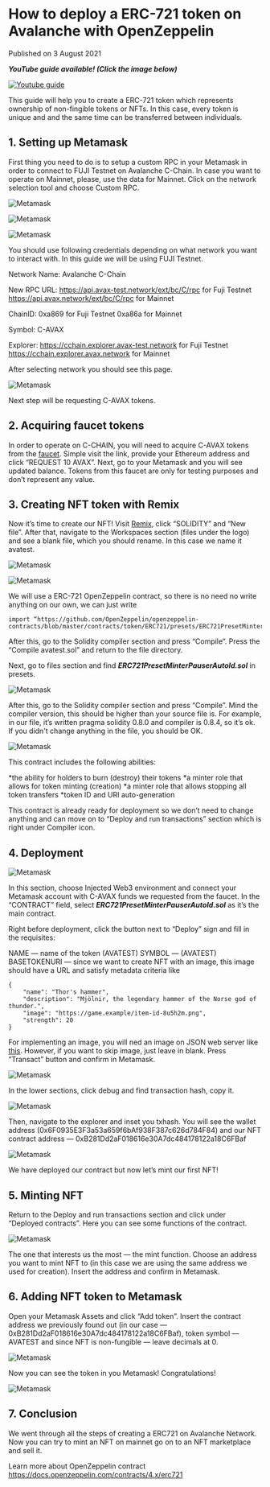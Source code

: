 # How to deploy a ERC-721 token on Avalanche with OpenZeppelin
Published on 3 August 2021

***YouTube guide available! (Click the image below)***

[![Youtube guide](http://img.youtube.com/vi/nPYkfCUXzKE/0.jpg)](https://www.youtube.com/watch?v=nPYkfCUXzKE)

This guide will help you to create a ERC-721 token which represents ownership of non-fingible tokens or NFTs.
In this case, every token is unique and and the same time can be transferred between individuals.

## 1. Setting up Metamask
First thing you need to do is to setup a custom RPC in your Metamask in order to connect to FUJI Testnet on Avalanche C-Chain. 
In case you want to operate on Mainnet, please, use the data for Mainnet.
Click on the network selection tool and choose Custom RPC.

![Metamask](https://miro.medium.com/max/800/1*OIe2uZT9orcED8ZWrFbGkw.png)

![Metamask](https://miro.medium.com/max/500/1*HKl96-x2e5GPfr1BRiRU4Q.png)

![Metamask](https://miro.medium.com/max/680/1*kFIA7ewIF8WAA0q_WNeX8A.png)

You should use following credentials depending on what network you want to interact with. 
In this guide we will be using FUJI Testnet.

Network Name: Avalanche C-Chain

New RPC URL:
https://api.avax-test.network/ext/bc/C/rpc for Fuji Testnet
https://api.avax.network/ext/bc/C/rpc for Mainnet

ChainID:
0xa869 for Fuji Testnet
0xa86a for Mainnet

Symbol: C-AVAX

Explorer:
https://cchain.explorer.avax-test.network for Fuji Testnet
https://cchain.explorer.avax.network for Mainnet

After selecting network you should see this page.

![Metamask](https://miro.medium.com/max/600/1*EAajjjBfKpqN2E52KfdSow.png)

Next step will be requesting C-AVAX tokens.

## 2. Acquiring faucet tokens
In order to operate on C-CHAIN, you will need to acquire C-AVAX tokens from the [faucet](https://faucet.avax-test.network/). 
Simple visit the link, provide your Ethereum address and click “REQUEST 10 AVAX”. 
Next, go to your Metamask and you will see updated balance. 
Tokens from this faucet are only for testing purposes and don’t represent any value.

## 3. Creating NFT token with Remix
Now it’s time to create our NFT! Visit [Remix](https://remix.ethereum.org/), click “SOLIDITY” and “New file”. 
After that, navigate to the Workspaces section (files under the logo) and see a blank file, which you should rename. 
In this case we name it avatest.

![Metamask](https://miro.medium.com/max/1400/1*_9VtgsNRFXkBD8LDb2YbbQ.png)

![Metamask](https://miro.medium.com/max/1400/1*DQ72n8CnQVuDGbygTj1xfQ.png)

We will use a ERC-721 OpenZeppelin contract, so there is no need no write anything on our own, we can just write
```
import “https://github.com/OpenZeppelin/openzeppelin-contracts/blob/master/contracts/token/ERC721/presets/ERC721PresetMinterPauserAutoId.sol";
```
After this, go to the Solidity compiler section and press “Compile”. Press the “Compile avatest.sol” and return to the file directory.

Next, go to files section and find ***ERC721PresetMinterPauserAutoId.sol*** in presets.

![Metamask](https://miro.medium.com/max/1400/1*xVWayK_mKG1VGAr46FxCtA.png)

After this, go to the Solidity compiler section and press “Compile”. 
Mind the compiler version, this should be higher than your source file is. For example, in our file, 
it’s written pragma solidity 0.8.0 and compiler is 0.8.4, so it’s ok. 
If you didn't change anything in the file, you should be OK.

![Metamask](https://miro.medium.com/max/1400/1*QilkSJ6eRuQEd0FdlFodsQ.png)

This contract includes the following abilities:

*the ability for holders to burn (destroy) their tokens
*a minter role that allows for token minting (creation)
*a minter role that allows stopping all token transfers
*token ID and URI auto-generation

This contract is already ready for deployment so we don’t need to change anything and can move on
to “Deploy and run transactions” section which is right under Compiler icon.

## 4. Deployment

![Metamask](https://miro.medium.com/max/1400/1*ycMZZYfuvNxlmKpfqIB8rw.png)

In this section, choose Injected Web3 environment and connect your Metamask account with C-AVAX funds we requested from the faucet.
In the “CONTRACT” field, select ***ERC721PresetMinterPauserAutoId.sol*** as it’s the main contract.

Right before deployment, click the button next to “Deploy” sign and fill in the requisites:

NAME — name of the token (AVATEST)
SYMBOL — (AVATEST)
BASETOKENURI — since we want to create NFT with an image, this image should have a URL and satisfy metadata criteria like
```
{
    "name": "Thor's hammer",
    "description": "Mjölnir, the legendary hammer of the Norse god of thunder.",
    "image": "https://game.example/item-id-8u5h2m.png",
    "strength": 20
}
```
For implementing an image, you will ned an image on JSON web server like [this](http://my-json-server.typicode.com/abcoathup/samplenft/tokens/0). 
However, if you want to skip image, just leave in blank. 
Press “Transact” button and confirm in Metamask.

![Metamask](https://miro.medium.com/max/1400/1*wD4IfDDUi7HLRE_4bOj4mw.png)

In the lower sections, click debug and find transaction hash, copy it.

![Metamask](https://miro.medium.com/max/1400/1*5puq8a0vIGO2SkLqOYYZvw.png)

Then, navigate to the explorer and inset you txhash. 
You will see the wallet address (0x6F0935E3F3a53a659f6bAf938F387c626d784F84) 
and our NFT contract address — 0xB281Dd2aF018616e30A7dc484178122a18C6FBaf

![Metamask](https://miro.medium.com/max/1400/1*deviIIzP8UuD_GD6x_cFWA.png)

We have deployed our contract but now let’s mint our first NFT!

## 5. Minting NFT
Return to the Deploy and run transactions section and click under “Deployed contracts”. 
Here you can see some functions of the contract.

![Metamask](https://miro.medium.com/max/1400/1*wKgUBnsfwbssWad5FHYsjg.png)

The one that interests us the most — the mint function. 
Choose an address you want to mint NFT to (in this case we are using the same address we used for creation). 
Insert the address and confirm in Metamask.

## 6. Adding NFT token to Metamask
Open your Metamask Assets and click “Add token”. 
Insert the contract address we previously found out (in our case — 0xB281Dd2aF018616e30A7dc484178122a18C6FBaf), token symbol — AVATEST 
and since NFT is non-fungible — leave decimals at 0.

![Metamask](https://miro.medium.com/max/600/1*e8OP7fCp8p4CLTUC0Jh-VQ.png)

Now you can see the token in you Metamask! Congratulations!

![Metamask](https://miro.medium.com/max/600/1*IW86uEfN0o5wsL7xqm76sQ.png)

## 7. Conclusion

We went through all the steps of creating a ERC721 on Avalanche Network. 
Now you can try to mint an NFT on mainnet go on to an NFT marketplace and sell it.

Learn more about OpenZeppelin contract https://docs.openzeppelin.com/contracts/4.x/erc721
